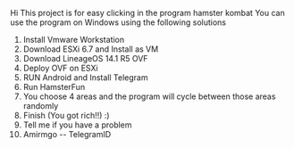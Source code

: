 Hi
This project is for easy clicking in the program hamster kombat 
You can use the program on Windows using the following solutions
1. Install Vmware Workstation
2. Download ESXi 6.7 and Install as VM
3. Download LineageOS 14.1 R5 OVF
4. Deploy OVF on ESXi
5. RUN Android and Install Telegram
6. Run HamsterFun
7. You choose 4 areas and the program will cycle between those areas randomly
8. Finish (You got rich!!) :)
9. Tell me if you have a problem
10. Amirmgo -- TelegramID
